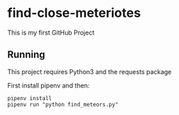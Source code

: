 # find-close-meteriotes
This is my first GitHub Project

## Running
This project requires Python3 and the requests package

First install pipenv and then:

```
pipenv install
pipenv run "python find_meteors.py"

```
